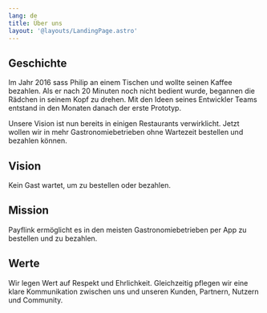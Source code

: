 ```yaml
---
lang: de
title: Über uns
layout: '@layouts/LandingPage.astro'
---
```


## Geschichte

Im Jahr 2016 sass Philip an einem Tischen und wollte seinen Kaffee bezahlen. Als er nach 20 Minuten noch nicht bedient wurde, begannen die Rädchen in seinem Kopf zu drehen. Mit den Ideen seines Entwickler Teams entstand in den Monaten danach der erste Prototyp.

Unsere Vision ist nun bereits in einigen Restaurants verwirklicht. Jetzt wollen wir in mehr Gastronomiebetrieben ohne Wartezeit bestellen und bezahlen können.

## Vision

Kein Gast wartet, um zu bestellen oder bezahlen.

## Mission

Payflink ermöglicht es in den meisten Gastronomiebetrieben per App zu bestellen und zu bezahlen.

## Werte

Wir legen Wert auf Respekt und Ehrlichkeit. Gleichzeitig pflegen wir eine klare Kommunikation zwischen uns und unseren Kunden, Partnern, Nutzern und Community.
